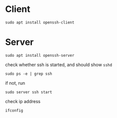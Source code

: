 # Client
```
sudo apt install openssh-client
```

# Server
```
sudo apt install openssh-server
```

check whether ssh is started, and should show `sshd`
```
sudo ps -e | grep ssh
```

if not, run
```
sudo server ssh start
```

check ip address
```
ifconfig
```
